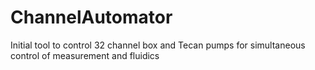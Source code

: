 # ChannelAutomator
Initial tool to control 32 channel box and Tecan pumps for simultaneous control of measurement and fluidics
